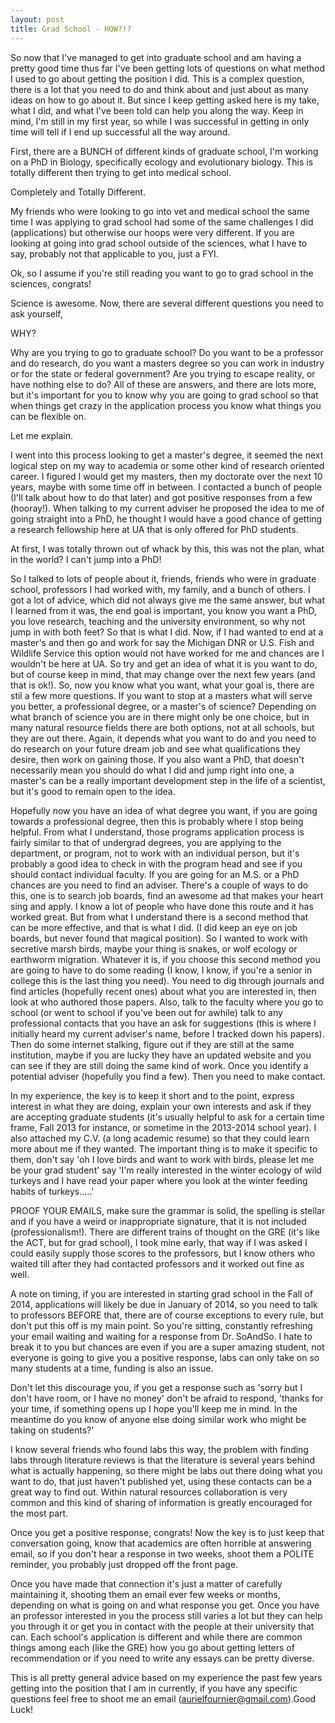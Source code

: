 ```yaml
---
layout: post
title: Grad School - HOW?!?
---
```


So now that I've managed to get into graduate school and am having a pretty good time thus far I've been getting lots of questions on what method I used to go about getting the position I did. This is a complex question, there is a lot that you need to do and think about and just about as many ideas on how to go about it. But since I keep getting asked here is my take, what I did, and what I've been told can help you along the way. Keep in mind, I'm still in my first year, so while I was successful in getting in only time will tell if I end up successful all the way around. 

First, there are a BUNCH of different kinds of graduate school, I'm working on a PhD in Biology, specifically ecology and evolutionary biology. This is totally different then trying to get into medical school. 

Completely and Totally Different.

My friends who were looking to go into vet and medical school the same time I was applying to grad school had some of the same challenges I did (applications) but otherwise our hoops were very different. 
If you are looking at going into grad school outside of the sciences, what I have to say, probably not that applicable to you, just a FYI.

Ok, so I assume if you're still reading you want to go to grad school in the sciences, congrats!


Science is awesome. 
Now, there are several different questions you need to ask yourself,

WHY?

Why are you trying to go to graduate school? Do you want to be a professor and do research, do you want a masters degree so you can work in industry or for the state or federal government? Are you trying to escape reality, or have nothing else to do?
All of these are answers, and there are lots more, but it's important for you to know why you are going to grad school so that when things get crazy in the application process you know what things you can be flexible on.

Let me explain.


I went into this process looking to get a master's degree, it seemed the next logical step on my way to academia or some other kind of research oriented career. I figured I would get my masters, then my doctorate over the next 10 years, maybe with some time off in between. I contacted a bunch of people (I'll talk about how to do that later) and got positive responses from a few (hooray!). When talking to my current adviser he proposed the idea to me of going straight into a PhD, he thought I would have a good chance of getting a research fellowship here at UA that is only offered for PhD students. 

At first, I was totally thrown out of whack by this, this was not the plan, what in the world? I can't jump into a PhD!  

So I talked to lots of people about it, friends, friends who were in graduate school, professors I had worked with, my family, and a bunch of others. I got a lot of advice, which did not always give me the same answer, but what I learned from it was, the end goal is important, you know you want a PhD, you love research, teaching and the university environment, so why not jump in with both feet?
So that is what I did. Now, if I had wanted to end at a master's and then go and work for say the Michigan DNR or U.S. Fish and Wildlife Service this option would not have worked for me and chances are I wouldn't be here at UA. So try and get an idea of what it is you want to do, but of course keep in mind, that may change over the next few years (and that is ok!).
So, now you know what you want, what your goal is, there are stil a few more questions.
If you want to stop at a masters what will serve you better, a professional degree, or a master's of science? Depending on what branch of science you are in there might only be one choice, but in many natural resource fields there are both options, not at all schools, but they are out there. Again, it depends what you want to do and you need to do research on your future dream job and see what qualifications they desire, then work on gaining those.
If you also want a PhD, that doesn't necessarily mean you should do what I did and jump right into one, a master's can be a really important development step in the life of a scientist, but it's good to remain open to the idea.


Hopefully now you have an idea of what degree you want, if you are going towards a professional degree, then this is probably where I stop being helpful. From what I understand, those programs application process is fairly similar to that of undergrad degrees, you are applying to the department, or program, not to work with an individual person, but it's probably a good idea to check in with the program head and see if you should contact individual faculty. 
If you are going for an M.S. or a PhD chances are you need to find an adviser. There's a couple of ways to do this, one is to search job boards, find an awesome ad that makes your heart sing and apply. I know a lot of people who have done this route and it has worked great. But from what I understand there is a second method that can be more effective, and that is what I did. (I did keep an eye on job boards, but never found that magical position).
So I wanted to work with secretive marsh birds, maybe your thing is snakes, or wolf ecology or earthworm migration. Whatever it is, if you choose this second method you are going to have to do some reading (I know, I know, if you're a senior in college this is the last thing you need). You need to dig through journals and find articles (hopefully recent ones) about what you are interested in, then look at who authored those papers. Also, talk to the faculty where you go to school (or went to school if you've been out for awhile) talk to any professional contacts that you have an ask for suggestions (this is where I initially heard my current adviser's name, before I tracked down his papers). 
Then do some internet stalking, figure out if they are still at the same institution, maybe if you are lucky they have an updated website and you can see if they are still doing the same kind of work. Once you identify a potential adviser (hopefully you find a few). Then you need to make contact.

In my experience, the key is to keep it short and to the point, express interest in what they are doing, explain your own interests and ask if they are accepting graduate students (it's usually helpful to ask for a certain time frame, Fall 2013 for instance, or sometime in the 2013-2014 school year). I also attached my C.V. (a long academic resume) so that they could learn more about me if they wanted. The important thing is to make it specific to them, don't say 'oh I love birds and want to work with birds, please let me be your grad student'
say 'I'm really interested in the winter ecology of wild turkeys and I have read your paper where you look at the winter feeding habits of turkeys.....'

PROOF YOUR EMAILS, make sure the grammar is solid, the spelling is stellar and if you have a weird or inappropriate signature, that it is not included (professionalism!).
There are different trains of thought on the GRE (it's like the ACT, but for grad school), I took mine early, that way if I was asked I could easily supply those scores to the professors, but I know others who waited till after they had contacted professors and it worked out fine as well.

A note on timing, if you are interested in starting grad school in the Fall of 2014, applications will likely be due in January of 2014, so you need to talk to professors BEFORE that, there are of course exceptions to every rule, but don't put this off is my main point.
So you're sitting, constantly refreshing your email waiting and waiting for a response from Dr. SoAndSo. I hate to break it to you but chances are even if you are a super amazing student, not everyone is going to give you a positive response, labs can only take on so many students at a time, funding is also an issue. 

Don't let this discourage you, if you get a response such as 'sorry but I don't have room, or I have no money' don't be afraid to respond, 'thanks for your time, if something opens up I hope you'll keep me in mind. In the meantime do you know of anyone else doing similar work who might be taking on students?'

I know several friends who found labs this way, the problem with finding labs through literature reviews is that the literature is several years behind what is actually happening, so there might be labs out there doing what you want to do, that just haven't published yet, using these contacts can be a great way to find out. Within natural resources collaboration is very common and this kind of sharing of information is greatly encouraged for the most part.

Once you get a positive response, congrats! Now the key is to just keep that conversation going, know that academics are often horrible at answering email, so if you don't hear a response in two weeks, shoot them a POLITE reminder, you probably just dropped off the front page.


Once you have made that connection it's just a matter of carefully maintaining it, shooting them an email ever few weeks or months, depending on what is going on and what response you get. Once you have an professor interested in you the process still varies a lot but they can help you through it or get you in contact with the people at their university that can. Each school's application is different and while there are common things among each (like the GRE) how you go about getting letters of recommendation or if you need to write any essays can be pretty diverse. 

This is all pretty general advice based on my experience the past few years getting into the position that I am in currently, if you have any specific questions feel free to shoot me an email (aurielfournier@gmail.com).Good Luck!
